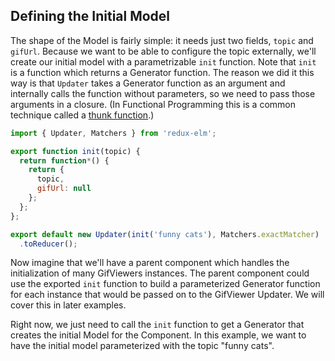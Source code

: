 ## Defining the Initial Model

The shape of the Model is fairly simple: it needs just two fields, `topic` and `gifUrl`. Because we want to be able to configure the topic externally, we'll create our initial model with a parametrizable `init` function. Note that `init` is a function which returns a Generator function. The reason we did it this way is that `Updater` takes a Generator function as an argument and internally calls the function without parameters, so we need to pass those arguments in a closure. (In Functional Programming this is a common technique called a [thunk function](https://en.wikipedia.org/wiki/Thunk).)

```javascript
import { Updater, Matchers } from 'redux-elm';

export function init(topic) {
  return function*() {
    return {
      topic,
      gifUrl: null
    };
  };
};

export default new Updater(init('funny cats'), Matchers.exactMatcher)
  .toReducer();

```

Now imagine that we'll have a parent component which handles the initialization of many GifViewers instances. The parent component could use the exported `init` function to build a parameterized Generator function for each instance that would  be passed on to the GifViewer Updater. We will cover this in later examples.

Right now, we just need to call the `init` function to get a Generator that creates the initial Model for the Component. In this example, we want to have the initial model parameterized with the topic "funny cats".

